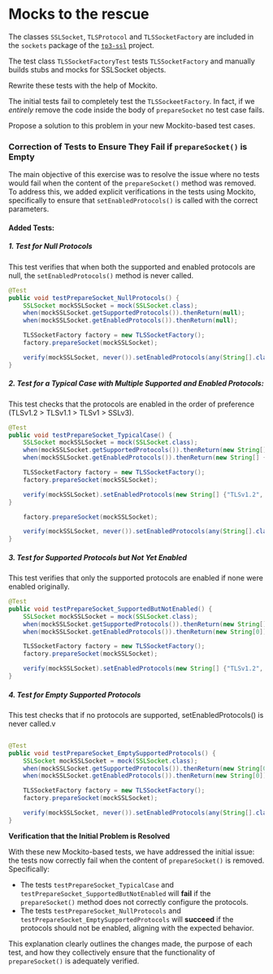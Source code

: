 # Mocks to the rescue

The classes `SSLSocket`, `TLSProtocol` and `TLSSocketFactory` are included in the `sockets` package of the [`tp3-ssl`](../code/tp3-ssl) project.

The test class `TLSSocketFactoryTest` tests `TLSSocketFactory` and manually builds stubs and mocks for SSLSocket objects.

Rewrite these tests with the help of Mockito.

The initial tests fail to completely test the `TLSSockeetFactory`. In fact, if we *entirely* remove the code inside the body of `prepareSocket` no test case fails.

Propose a solution to this problem in your new Mockito-based test cases.


### Correction of Tests to Ensure They Fail if `prepareSocket()` is Empty

The main objective of this exercise was to resolve the issue where no tests would fail when the content of the `prepareSocket()` method was removed. To address this, we added explicit verifications in the tests using Mockito, specifically to ensure that `setEnabledProtocols()` is called with the correct parameters.

#### Added Tests:

##### 1. Test for Null Protocols

This test verifies that when both the supported and enabled protocols are null, the `setEnabledProtocols()` method is never called.

```java
@Test
public void testPrepareSocket_NullProtocols() {
    SSLSocket mockSSLSocket = mock(SSLSocket.class);
    when(mockSSLSocket.getSupportedProtocols()).thenReturn(null);
    when(mockSSLSocket.getEnabledProtocols()).thenReturn(null);

    TLSSocketFactory factory = new TLSSocketFactory();
    factory.prepareSocket(mockSSLSocket);

    verify(mockSSLSocket, never()).setEnabledProtocols(any(String[].class));
}
```
##### 2. Test for a Typical Case with Multiple Supported and Enabled Protocols:   
This test checks that the protocols are enabled in the order of preference (TLSv1.2 > TLSv1.1 > TLSv1 > SSLv3).
```java
@Test
public void testPrepareSocket_TypicalCase() {
    SSLSocket mockSSLSocket = mock(SSLSocket.class);
    when(mockSSLSocket.getSupportedProtocols()).thenReturn(new String[] {"SSLv2Hello", "SSLv3", "TLSv1", "TLSv1.1", "TLSv1.2"});
    when(mockSSLSocket.getEnabledProtocols()).thenReturn(new String[] {"SSLv3", "TLSv1"});

    TLSSocketFactory factory = new TLSSocketFactory();
    factory.prepareSocket(mockSSLSocket);

    verify(mockSSLSocket).setEnabledProtocols(new String[] {"TLSv1.2", "TLSv1.1", "TLSv1", "SSLv3"});
}

    factory.prepareSocket(mockSSLSocket);

    verify(mockSSLSocket, never()).setEnabledProtocols(any(String[].class));
}
```

##### 3. Test for Supported Protocols but Not Yet Enabled    
This test verifies that only the supported protocols are enabled if none were enabled originally.
```java
@Test
public void testPrepareSocket_SupportedButNotEnabled() {
    SSLSocket mockSSLSocket = mock(SSLSocket.class);
    when(mockSSLSocket.getSupportedProtocols()).thenReturn(new String[] {"TLSv1.2", "TLSv1.1"});
    when(mockSSLSocket.getEnabledProtocols()).thenReturn(new String[0]);

    TLSSocketFactory factory = new TLSSocketFactory();
    factory.prepareSocket(mockSSLSocket);

    verify(mockSSLSocket).setEnabledProtocols(new String[] {"TLSv1.2", "TLSv1.1"});
}

```
##### 4. Test for Empty Supported Protocols   
This test checks that if no protocols are supported, setEnabledProtocols() is never called.v
```java

@Test
public void testPrepareSocket_EmptySupportedProtocols() {
    SSLSocket mockSSLSocket = mock(SSLSocket.class);
    when(mockSSLSocket.getSupportedProtocols()).thenReturn(new String[0]);
    when(mockSSLSocket.getEnabledProtocols()).thenReturn(new String[0]);

    TLSSocketFactory factory = new TLSSocketFactory();
    factory.prepareSocket(mockSSLSocket);

    verify(mockSSLSocket, never()).setEnabledProtocols(any(String[].class));
}

```
**Verification that the Initial Problem is Resolved**   

With these new Mockito-based tests, we have addressed the initial issue: the tests now correctly fail when the content of `prepareSocket()` is removed. Specifically:

- The tests `testPrepareSocket_TypicalCase` and `testPrepareSocket_SupportedButNotEnabled` will **fail** if the `prepareSocket()` method does not correctly configure the protocols.
- The tests `testPrepareSocket_NullProtocols` and `testPrepareSocket_EmptySupportedProtocols` will **succeed** if the protocols should not be enabled, aligning with the expected behavior.

This explanation clearly outlines the changes made, the purpose of each test, and how they collectively ensure that the functionality of `prepareSocket()` is adequately verified.

